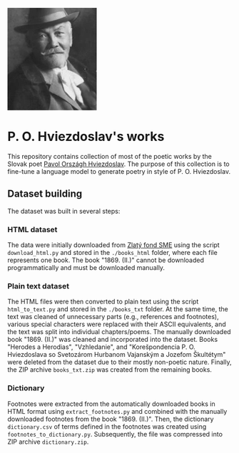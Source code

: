 ![Hviezdoslav](hviezdoslav.jpg)


# P. O. Hviezdoslav's works

This repository contains collection of most of the poetic works by the Slovak poet [Pavol Országh Hviezdoslav](https://en.wikipedia.org/wiki/Pavol_Orsz%C3%A1gh_Hviezdoslav). The purpose of this collection is to fine-tune a language model to generate poetry in style of P. O. Hviezdoslav.


## Dataset building

The dataset was built in several steps:

### HTML dataset

The data were initially downloaded from [Zlatý fond SME](https://zlatyfond.sme.sk/autor/56/Pavol-Orszagh-Hviezdoslav) using the script `download_html.py` and stored in the `./books_html` folder, where each file represents one book. The book "1869. (II.)" cannot be downloaded programmatically and must be downloaded manually.


### Plain text dataset

The HTML files were then converted to plain text using the script `html_to_text.py` and stored in the `./books_txt` folder. 
At the same time, the text was cleaned of unnecessary parts (e.g., references and footnotes), various special characters were
replaced with their ASCII equivalents, and the text was split into individual chapters/poems. The manually downloaded book 
"1869. (II.)" was cleaned and incorporated into the dataset. Books "Herodes a Herodias", "Vzhledanie", and "Korešpondencia 
P. O. Hviezdoslava so Svetozárom Hurbanom Vajanským a Jozefom Škultétym" were deleted from the dataset due to their mostly non-poetic nature. Finally, the ZIP archive `books_txt.zip` was created from the remaining books. 

### Dictionary

Footnotes were extracted from the automatically downloaded books in HTML format using `extract_footnotes.py` and combined with the manually downloaded footnotes from the book "1869. (II.)". Then, the dictionary `dictionary.csv` of terms defined in the footnotes was created using `footnotes_to_dictionary.py`. Subsequently, the file was compressed into ZIP archive `dictionary.zip`.